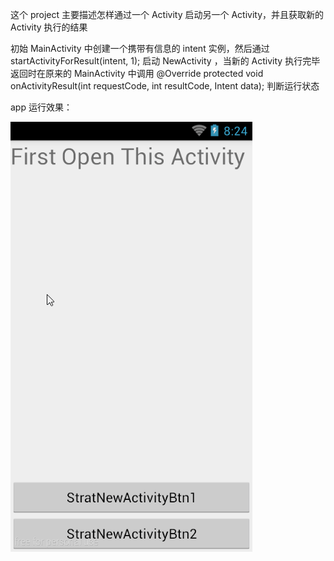 这个 project 主要描述怎样通过一个 Activity 启动另一个 Activity，并且获取新的 Activity 执行的结果

初始 MainActivity 中创建一个携带有信息的 intent 实例，然后通过 startActivityForResult(intent, 1); 启动 NewActivity ，当新的 Activity 执行完毕返回时在原来的 MainActivity 中调用 @Override protected void onActivityResult(int requestCode, int resultCode, Intent data); 判断运行状态

app 运行效果：

![](/img/ActivityParameterPassing.gif)



